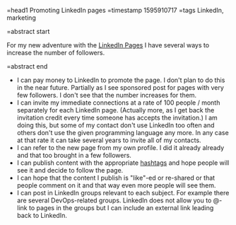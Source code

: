 =head1 Promoting LinkedIn pages
=timestamp 1595910717
=tags LinkedIn, marketing

=abstract start

For my new adventure with the <a href="/linkedin-pages.html">LinkedIn Pages</a> I have several ways to increase the number of followers.

=abstract end

<ul>
<li>I can pay money to LinkedIn to promote the page. I don't plan to do this in the near future. Partially as I see sponsored post for pages with very few followers. I don't see that the number increases for them.</li>
<li>I can invite my immediate connections at a rate of 100 people / month separately for each LinkedIn page.
(Actually more, as I get back the invitation credit every time someone has accepts the invitation.)
I am doing this, but some of my contact don't use LinkedIn too often and others don't use the given programming language any more.
In any case at that rate it can take several years to invite all of my contacts.
</li>
<li>I can refer to the new page from my own profile. I did it already already and that too brought in a few followers.</li>
<li>I can publish content with the appropriate <a href="/linkedin-hashtags.html">hashtags</a> and hope people will see it and decide to follow the page.</li>
<li>I can hope that the content I publish is "like"-ed or re-shared or that people comment on it and that way even more people will see them.</li>
<li>I can post in LinkedIn groups relevant to each subject. For example there are several DevOps-related groups. LinkedIn does not allow you to @-link to pages in the groups but I can include an external link leading back to LinkedIn.</li>
</ul>

